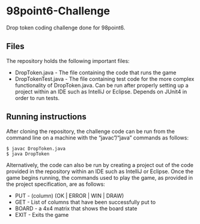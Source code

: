 # 98point6-Challenge
Drop token coding challenge done for 98point6.

<h2>Files</h2>
The repository holds the following important files:

<ul>
<li>DropToken.java - The file containing the code that runs the game</li>
<li>DropTokenTest.java - The file containing test code for the more complex functionality of DropToken.java. Can be run after properly setting up a project within an IDE such as IntelliJ or Eclipse. Depends on JUnit4 in order to run tests.</li>
</ul>

<h2>Running instructions</h2>
After cloning the repository, the challenge code can be run from the command line on a machine with the “javac”/“java” commands as follows:

```
$ javac DropToken.java
$ java DropToken
```

Alternatively, the code can also be run by creating a project out of the code provided in the repository within an IDE such as IntelliJ or Eclipse. Once the game begins running, the commands used to play the game, as provided in the project specification, are as follows:

<ul>
<li>PUT - (column) (OK | ERROR | WIN | DRAW)</li>
<li>GET - List of columns that have been successfully put to</li>
<li>BOARD - a 4x4 matrix that shows the board state</li>
<li>EXIT - Exits the game</li>
</ul>
